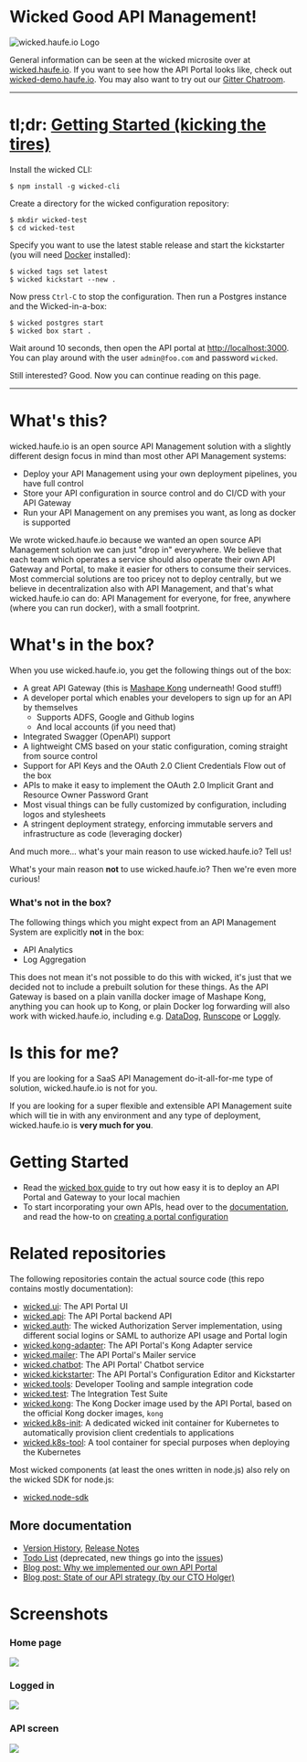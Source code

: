 # Wicked Good API Management!

![wicked.haufe.io Logo](public/wicked-logo-300px.png)

General information can be seen at the wicked microsite over at [wicked.haufe.io](http://wicked.haufe.io). If you want to see how the API Portal looks like, check out [wicked-demo.haufe.io](https://wicked-demo.haufe.io). You may also want to try out our [Gitter Chatroom](https://gitter.im/wicked-haufe-io/Lobby).

---

# tl;dr: [Getting Started (kicking the tires)](http://wicked.haufe.io/gettingstarted.html)


Install the wicked CLI:

```
$ npm install -g wicked-cli
```

Create a directory for the wicked configuration repository:

```
$ mkdir wicked-test
$ cd wicked-test
```

Specify you want to use the latest stable release and start the kickstarter (you will need [Docker](https://docker.io) installed):

```
$ wicked tags set latest
$ wicked kickstart --new .
```

Now press `Ctrl-C` to stop the configuration. Then run a Postgres instance and the Wicked-in-a-box:

```
$ wicked postgres start
$ wicked box start .
```

Wait around 10 seconds, then open the API portal at [http://localhost:3000](http://localhost:3000). You can play around with the user `admin@foo.com` and password `wicked`.

Still interested? Good. Now you can continue reading on this page.

---

# What's this?

wicked.haufe.io is an open source API Management solution with a slightly different design focus in mind than most other API Management systems:

* Deploy your API Management using your own deployment pipelines, you have full control
* Store your API configuration in source control and do CI/CD with your API Gateway
* Run your API Management on any premises you want, as long as docker is supported

We wrote wicked.haufe.io because we wanted an open source API Management solution we can just "drop in" everywhere. We believe that each team which operates a service should also operate their own API Gateway and Portal, to make it easier for others to consume their services. Most commercial solutions are too pricey not to deploy centrally, but we believe in decentralization also with API Management, and that's what wicked.haufe.io can do: API Management for everyone, for free, anywhere (where you can run docker), with a small footprint.

# What's in the box?

When you use wicked.haufe.io, you get the following things out of the box:

* A great API Gateway (this is [Mashape Kong](http://getkong.org) underneath! Good stuff!)
* A developer portal which enables your developers to sign up for an API by themselves
    * Supports ADFS, Google and Github logins
    * And local accounts (if you need that)
* Integrated Swagger (OpenAPI) support
* A lightweight CMS based on your static configuration, coming straight from source control
* Support for API Keys and the OAuth 2.0 Client Credentials Flow out of the box
* APIs to make it easy to implement the OAuth 2.0 Implicit Grant and Resource Owner Password Grant
* Most visual things can be fully customized by configuration, including logos and stylesheets
* A stringent deployment strategy, enforcing immutable servers and infrastructure as code (leveraging docker)

And much more... what's your main reason to use wicked.haufe.io? Tell us!

What's your main reason **not** to use wicked.haufe.io? Then we're even more curious!

### What's not in the box?

The following things which you might expect from an API Management System are explicitly **not** in the box:

* API Analytics
* Log Aggregation

This does not mean it's not possible to do this with wicked, it's just that we decided not to include a prebuilt solution for these things. As the API Gateway is based on a plain vanilla docker image of Mashape Kong, anything you can hook up to Kong, or plain Docker log forwarding will also work with wicked.haufe.io, including e.g. [DataDog](https://getkong.org/plugins/datadog/), [Runscope](https://getkong.org/plugins/runscope/) or [Loggly](https://getkong.org/plugins/loggly/).

# Is this for me?

If you are looking for a SaaS API Management do-it-all-for-me type of solution, wicked.haufe.io is not for you.

If you are looking for a super flexible and extensible API Management suite which will tie in with any environment and any type of deployment, wicked.haufe.io is **very much for you**.

# Getting Started

* Read the [wicked box guide](doc/wicked-in-a-box.md) to try out how easy it is to deploy an API Portal and Gateway to your local machien
* To start incorporating your own APIs, head over to the [documentation](doc/index.md), and read the how-to on [creating a portal configuration](doc/creating-a-portal-configuration.md)

# Related repositories

The following repositories contain the actual source code (this repo contains mostly documentation):

* [wicked.ui](https://github.com/apim-haufe-io/wicked.ui): The API Portal UI
* [wicked.api](https://github.com/apim-haufe-io/wicked.api): The API Portal backend API
* [wicked.auth](https://github.com/apim-haufe-io/wicked.auth): The wicked Authorization Server implementation, using different social logins or SAML to authorize API usage and Portal login
* [wicked.kong-adapter](https://github.com/apim-haufe-io/wicked.kong-adapter): The API Portal's Kong Adapter service
* [wicked.mailer](https://github.com/apim-haufe-io/wicked.mailer): The API Portal's Mailer service
* [wicked.chatbot](https://github.com/apim-haufe-io/wicked.chatbot): The API Portal' Chatbot service
* [wicked.kickstarter](https://github.com/apim-haufe-io/wicked.kickstarter): The API Portal's Configuration Editor and Kickstarter
* [wicked.tools](https://github.com/apim-haufe-io/wicked.tools): Developer Tooling and sample integration code
* [wicked.test](https://github.com/apim-haufe-io/wicked.test): The Integration Test Suite
* [wicked.kong](https://github.com/apim-haufe-io/wicked.kong): The Kong Docker image used by the API Portal, based on the official Kong docker images, `kong`
* [wicked.k8s-init](https://github.com/apim-haufe-io/wicked.k8s-init): A dedicated wicked init container for Kubernetes to automatically provision client credentials to applications
* [wicked.k8s-tool](https://github.com/apim-haufe-io/wicked.k8s-tool): A tool container for special purposes when deploying the Kubernetes

Most wicked components (at least the ones written in node.js) also rely on the wicked SDK for node.js:

* [wicked.node-sdk](https://github.com/apim-haufe-io/wicked.node-sdk)

## More documentation

* [Version History](VERSION.md), [Release Notes](https://github.com/Haufe-Lexware/wicked.haufe.io/blob/master/doc/release-notes.md)
* [Todo List](TODO.md) (deprecated, new things go into the [issues](https://github.com/Haufe-Lexware/wicked.haufe.io/issues))
* [Blog post: Why we implemented our own API Portal](http://dev.haufe.com/introducing-wicked-haufe-io/)
* [Blog post: State of our API strategy (by our CTO Holger)](http://dev.haufe.com/state-of-our-api-strategy/)

# Screenshots

### Home page

![](public/screenshot.png)

### Logged in

![](public/screenshot-login.png)

### API screen

![](public/apis.png)
